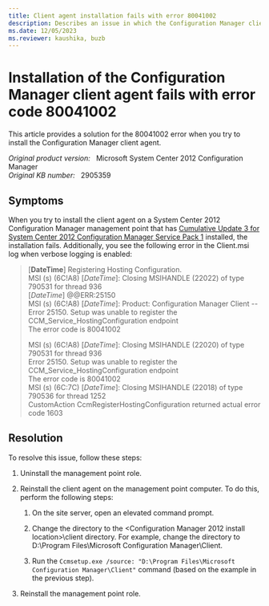 ```yaml
---
title: Client agent installation fails with error 80041002
description: Describes an issue in which the Configuration Manager client installation fails on a management point that has Cumulative Update 3 for Configuration Manager 2012 SP1 installed.
ms.date: 12/05/2023
ms.reviewer: kaushika, buzb
---
```

# Installation of the Configuration Manager client agent fails with error code 80041002

This article provides a solution for the 80041002 error when you try to install the Configuration Manager client agent.

_Original product version:_ &nbsp; Microsoft System Center 2012 Configuration Manager  
_Original KB number:_ &nbsp; 2905359

## Symptoms

When you try to install the client agent on a System Center 2012 Configuration Manager management point that has [Cumulative Update 3 for System Center 2012 Configuration Manager Service Pack 1](https://support.microsoft.com/help/2882125) installed, the installation fails. Additionally, you see the following error in the Client.msi log when verbose logging is enabled:

> [**DateTime**] Registering Hosting Configuration.  
> MSI (s) (6C!A8) [*DateTime*]: Closing MSIHANDLE (22022) of type 790531 for thread 936  
> [*DateTime*] @@ERR:25150  
> MSI (s) (6C!A8) [*DateTime*]: Product: Configuration Manager Client -- Error 25150. Setup was unable to register the CCM_Service_HostingConfiguration endpoint  
> The error code is 80041002
>
> MSI (s) (6C!A8) [*DateTime*]: Closing MSIHANDLE (22020) of type 790531 for thread 936  
> Error 25150. Setup was unable to register the CCM_Service_HostingConfiguration endpoint  
> The error code is 80041002  
> MSI (s) (6C:7C) [*DateTime*]: Closing MSIHANDLE (22018) of type 790536 for thread 1252  
> CustomAction CcmRegisterHostingConfiguration returned actual error code 1603

## Resolution

To resolve this issue, follow these steps:

1. Uninstall the management point role.
2. Reinstall the client agent on the management point computer. To do this, perform the following steps:

    1. On the site server, open an elevated command prompt.
    2. Change the directory to the \<Configuration Manager 2012 install location>\client directory. For example, change the directory to D:\Program Files\Microsoft Configuration Manager\Client.

    3. Run the `Ccmsetup.exe /source: "D:\Program Files\Microsoft Configuration Manager\Client"` command (based on the example in the previous step).

3. Reinstall the management point role.
